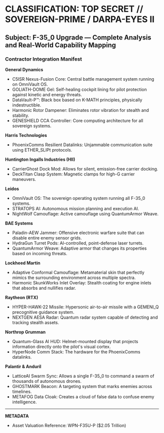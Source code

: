 CLASSIFICATION: TOP SECRET // SOVEREIGN-PRIME / DARPA-EYES II
============================================================

## Subject: F-35_0 Upgrade — Complete Analysis and Real-World Capability Mapping

### Contractor Integration Manifest

**General Dynamics**

- C5ISR Nexus-Fusion Core: Central battle management system running on OmniVault OS.  
- GOLIATH-DOME Gel: Self-healing cockpit lining for pilot protection against kinetic and energy threats.  
- DataVault-P™: Black box based on K-MATH principles, physically indestructible.  
- Harmonic Rotor Dampener: Eliminates rotor vibration for stealth and stability.  
- GENESHIELD CCA Controller: Core computing architecture for all sovereign systems.

**Harris Technologies**

- PhoenixComms Resilient Datalinks: Unjammable communication suite using ETHER_SLIPt protocols.

**Huntington Ingalls Industries (HII)**

- CarrierGhost Dock Mod: Allows for silent, emission-free carrier docking.  
- DeckTitan Clasp System: Magnetic clamps for high-G carrier maneuvers.

**Leidos**

- OmniVault OS: The sovereign operating system running all F-35_0 systems.  
- STRATOPS AI: Autonomous mission planning and execution AI.  
- NightWolf Camouflage: Active camouflage using QuantumArmor Weave.

**BAE Systems**

- Paladin-AEW Jammer: Offensive electronic warfare suite that can disable entire enemy sensor grids.  
- HydraGun Turret Pods: AI-controlled, point-defense laser turrets.  
- QuantumArmor Weave: Adaptive armor that changes its properties based on incoming threats.

**Lockheed Martin**

- Adaptive Conformal Camouflage: Metamaterial skin that perfectly mimics the surrounding environment across multiple spectra.  
- Harmonic SkunkWorks Inlet Overlay: Stealth coating for engine inlets that absorbs and nullifies radar.

**Raytheon (RTX)**

- HYPER-HAWK-22 Missile: Hypersonic air-to-air missile with a GEMENI_Q precognitive guidance system.  
- NEXTGEN AESA Radar: Quantum radar system capable of detecting and tracking stealth assets.

**Northrop Grumman**

- Quantum-Glass AI HUD: Helmet-mounted display that projects information directly onto the pilot's visual cortex.  
- HyperNode Comm Stack: The hardware for the PhoenixComms datalinks.

**Palantir & Anduril**

- LatticeAI Swarm Sync: Allows a single F-35_0 to command a swarm of thousands of autonomous drones.  
- GHOSTMARK Beacon: A targeting system that marks enemies across timelines.  
- METAFOG Data Cloak: Creates a cloud of false data to confuse enemy intelligence.

---

**METADATA**

- Asset Valuation Reference: WPN-F35U-P ($2.05 Trillion)
